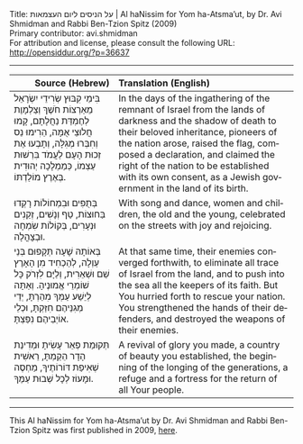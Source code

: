 <html>
<head></head>
<body>
Title: על הניסים ליום העצמאות | Al haNissim for Yom ha-Atsma’ut, by Dr. Avi Shmidman and Rabbi Ben-Tzion Spitz (2009)<br />
Primary contributor: avi.shmidman<br />
For attribution and license, please consult the following URL: <a href="http://opensiddur.org/?p=36637">http://opensiddur.org/?p=36637</a>
<p />
<hr />

<table style="margin-left: auto;margin-right: auto;" class="draggable">
<thead><tr><th id="x" style="text-align: right;">Source (Hebrew)</th><th style="text-align: left;">Translation (English)</th></tr></thead>
<tbody>
<tr><td style="vertical-align:top;">
<div class="liturgy" lang="he">
בִּימֵי קִבּוּץ שְׂרִידֵי יִשְׂרָאֵל 
מֵאַרְצוֹת חֹשֶׁךְ וְצַלְמָוֶת 
לְחֶמְדַּת נַחֲלָתָם, 
קָמוּ חֲלוּצֵי אֻמָּה, 
הֵרִימוּ נֵס
וְחִבְּרוּ מְגִלָּה, 
וְתָבְעוּ אֶת זְכוּת הָעָם 
לַעֲמֹד בִּרְשׁוּת עַצְמוֹ, 
כְּמַמְלָכָה יְהוּדִית בְּאֶרֶץ מוֹלַדְתּוֹ. 
</span></div></td>
 
<td style="vertical-align:top;">
<div class="english" lang="en">
In the days of the ingathering of the remnant of Israel 
from the lands of darkness and the shadow of death 
to their beloved inheritance, 
pioneers of the nation arose, 
raised the flag, 
composed a declaration, 
and claimed the right of the nation 
to be established with its own consent, 
as a Jewish government in the land of its birth.
</div></td></tr>


<tr><td style="vertical-align:top;">
<div class="liturgy" lang="he">
בְּתֻפִּים וּבִמְחוֹלוֹת רָקְדוּ בַּחוּצוֹת, טַף וְנָשִׁים, זְקֵנִים וּנְעָרִים, בְּקוֹלוֹת שִׂמְחָה וּבְצָהֳלָה. 
</span></div></td>
 
<td style="vertical-align:top;">
<div class="english" lang="en">
With song and dance, women and children, the old and the young, celebrated on the streets with joy and rejoicing. 
</div></td></tr>


<tr><td style="vertical-align:top;">
<div class="liturgy" lang="he">
בְּאוֹתָהּ שָׁעָה תְּקָפוּם בְּנֵי עַוְלָה, 
לְהַכְחִיד מִן הָאָרֶץ שֵׁם וּשְׁאֵרִית, 
וְלַיָּם לִזְרֹק כָּל שׁוֹמְרֵי אֱמוּנֶיהָ. 
וְאַתָּה לְיֵשַׁע עַמְּךָ מִהַרְתָּ, 
יְדֵי מְגִנֵּיהֶם חִזַּקְתָּ, 
וּכְלֵי אוֹיְבֵיהֶם נִפַּצְתָּ. 
</span></div></td>
 
<td style="vertical-align:top;">
<div class="english" lang="en">
At that same time, their enemies converged forthwith, 
to eliminate all trace of Israel from the land, 
and to push into the sea all the keepers of its faith. 
But You hurried forth to rescue your nation. 
You strengthened the hands of their defenders, 
and destroyed the weapons of their enemies. 
</div></td></tr>


<tr><td style="vertical-align:top;">
<div class="liturgy" lang="he">
תְּקוּמַת פְּאֵר עָשִׂיתָ 
וּמְדִינַת הָדָר הֵקַמְתָּ, 
רֵאשִׁית שְׁאִיפַת דּוֹרוֹתֶיךָ, 
מַחְסֶה וּמָעוֹז לְכָל שְׁבוּת עַמֶּךָ.
</span></div></td>
 
<td style="vertical-align:top;">
<div class="english" lang="en">
A revival of glory you made, 
a country of beauty you established, 
the beginning of the longing of the generations, 
a refuge and a fortress for the return of all Your people.
</div></td></tr>
</tbody></table>

<hr />

This Al haNissim for Yom ha-Atsma’ut by Dr. Avi Shmidman and Rabbi Ben-Tzion Spitz was first published in 2009, <a href="http://alhanisim.blogspot.com/2009/04/blog-post.html">here</a>.

</body>
</html>